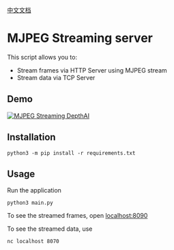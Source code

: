 [中文文档](README.zh-CN.md)

# MJPEG Streaming server

This script allows you to:
- Stream frames via HTTP Server using MJPEG stream
- Stream data via TCP Server

## Demo

[![MJPEG Streaming DepthAI](https://user-images.githubusercontent.com/5244214/90745571-92ab5b80-e2d0-11ea-9052-3f0c8afa9b0b.gif)](https://www.youtube.com/watch?v=695o0EO1Daw "DepthAI on Mac")


## Installation

```
python3 -m pip install -r requirements.txt
```

## Usage

Run the application

```
python3 main.py
```

To see the streamed frames, open [localhost:8090](http://localhost:8090)

To see the streamed data, use

```
nc localhost 8070
```
